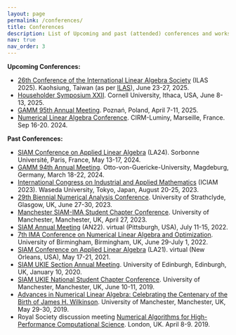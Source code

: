 ```yaml
---
layout: page
permalink: /conferences/
title: Conferences
description: List of Upcoming and past (attended) conferences and workshops (in reverse chronological order).
nav: true
nav_order: 3
---
```


<b>Upcoming Conferences:</b>

<ul>

<li><a href="https://ilas2025.tw/">26th Conference of the International Linear Algebra Society</a> (ILAS 2025). Kaohsiung, Taiwan (as per <a href="https://ilasic.org/">ILAS</a>), June 23-27, 2025.
</li>

<li><a href="https://householder-symposium.org/">Householder Symposium XXII</a>. Cornell University, Ithaca, USA, June 8-13, 2025.
</li>

<li><a href="https://jahrestagung.gamm.org/annual-meeting-2025/95th-annual-meeting-2/">GAMM 95th Annual Meeting</a>. Poznań, Poland, April 7-11, 2025.
</li>

<li><a href="https://www.math.unipd.it/~cirm24/">Numerical Linear Algebra Conference</a>. CIRM-Luminy, Marseille, France. Sep 16-20. 2024.
</li>

</ul>

<b>Past Conferences:</b>

<ul>

<li><a href="https://www.siam.org/conferences-events/past-event-archive/la24/">SIAM Conference on Applied Linear Algebra</a> (LA24). Sorbonne Université, Paris, France, May 13-17, 2024.
</li>

<li><a href="https://jahrestagung.gamm.org/annual-meeting-2024/94th-annual-meeting/">GAMM 94th Annual Meeting</a>. Otto-von-Guericke-University, Magdeburg, Germany, March 18-22, 2024.
</li> 

<li><a href="https://iciam2023.org/">International Congress on Industrial and Applied Mathematics</a> (ICIAM 2023). Waseda University, Tokyo, Japan, August 20-25, 2023.
</li> 

<li><a href="https://numericalanalysisconference.org.uk/conferences/2023/">29th Biennial Numerical Analysis Conference</a>. University of Strathclyde, Glasgow, UK, June 27-30, 2023.
</li>  

<li><a href="https://www.maths.manchester.ac.uk/~siam/msiscc23/">Manchester SIAM-IMA Student Chapter Conference</a>. University of Manchester, Manchester, UK, April 27, 2023.
</li>

<li><a href="https://www.siam.org/conferences-events/past-event-archive/an22/">SIAM Annual Meeting</a> (AN22). virtual (Pittsburgh, USA), July 11-15, 2022.
</li>

<li><a href="https://ima.org.uk/12530/7th-ima-conference-on-numerical-linear-algebra-and-optimization/">7th IMA Conference on Numerical Linear Algebra and Optimization</a>. University of Birmingham, Birmingham, UK, June 29-July 1, 2022.
</li>

<li><a href="https://www.siam.org/conferences-events/past-event-archive/la21/">SIAM Conference on Applied Linear Algebra</a> (LA21). virtual (New Orleans, USA), May 17-21, 2021.
</li>

<li><a href="https://www.maths.ed.ac.uk/siamukie/meetings.html">SIAM UKIE Section Annual Meeting</a>. University of Edinburgh, Edinburgh, UK, January 10, 2020.
</li>

<li><a href="https://www.maths.manchester.ac.uk/~siam/snscc19/">SIAM UKIE National Student Chapter Conference</a>. University of Manchester, Manchester, UK, June 10-11, 2019.
</li>

<li><a href="https://nla-group.org/advances-in-numerical-linear-algebra-2019/">Advances in Numerical Linear Algebra: Celebrating the Centenary of the Birth of James H. Wilkinson</a>. University of Manchester, Manchester, UK, May 29-30, 2019.
</li>

<li>Royal Society discussion meeting <a href="https://royalsociety.org/error-404/?item=%2fscience-events-and-lectures%2f2019%2f04%2fhigh-performance-computing%2f&user=extranet%5cAnonymous&site=website">Numerical Algorithms for High-Performance Computational Science</a>. London, UK. April 8-9. 2019.
</li>

</ul>